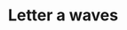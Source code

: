 ---
title: Letter a waves
tags: ["letter", "a", "waves", "alphabet", "ocean", "water", "curved"]
icon: letter-a-waves
svg: '<svg xmlns="http://www.w3.org/2000/svg" width="24" height="24" fill="none" viewBox="0 0 24 24" stroke-width="1.5" stroke-linecap="round" stroke-linejoin="round" stroke="currentColor"><path d="M14 12.833 12 7.5l-2 5.333m4 0 1 2.667m-1-2.667h-4M9 15.5l1-2.667"/><path d="M9.713 3.64c.581-.495.872-.743 1.176-.888a2.577 2.577 0 0 1 2.222 0c.304.145.595.393 1.176.888.599.51 1.207.768 2.007.831.761.061 1.142.092 1.46.204.734.26 1.312.837 1.571 1.572.112.317.143.698.204 1.46.063.8.32 1.407.83 2.006.496.581.744.872.889 1.176.336.703.336 1.52 0 2.222-.145.304-.393.595-.888 1.176a3.306 3.306 0 0 0-.831 2.007c-.061.761-.092 1.142-.204 1.46a2.577 2.577 0 0 1-1.572 1.571c-.317.112-.698.143-1.46.204-.8.063-1.407.32-2.006.83-.581.496-.872.744-1.176.889a2.577 2.577 0 0 1-2.222 0c-.304-.145-.595-.393-1.176-.888a3.306 3.306 0 0 0-2.007-.831c-.761-.061-1.142-.092-1.46-.204a2.577 2.577 0 0 1-1.571-1.572c-.112-.317-.143-.698-.204-1.46a3.305 3.305 0 0 0-.83-2.006c-.496-.581-.744-.872-.89-1.176a2.577 2.577 0 0 1 .001-2.222c.145-.304.393-.595.888-1.176.52-.611.769-1.223.831-2.007.061-.761.092-1.142.204-1.46a2.577 2.577 0 0 1 1.572-1.571c.317-.112.698-.143 1.46-.204a3.305 3.305 0 0 0 2.006-.83"/></svg>'
---